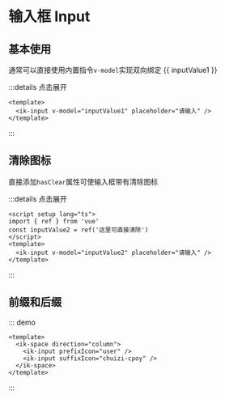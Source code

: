 # 输入框 Input

## 基本使用

通常可以直接使用内置指令`v-model`实现双向绑定
<ik-input v-model="inputValue1" placeholder="请输入" />
{{ inputValue1 }}

:::details 点击展开

```vue
<template>
  <ik-input v-model="inputValue1" placeholder="请输入" />
</template>
```

:::

## 清除图标

直接添加`hasClear`属性可使输入框带有清除图标
<ik-input v-model="inputValue2" hasClear placeholder="请输入" />

:::details 点击展开

```vue
<script setup lang="ts">
import { ref } from 'vue'
const inputValue2 = ref('这里可直接清除')
</script>
<template>
  <ik-input v-model="inputValue2" placeholder="请输入" />
</template>
```

:::

<script setup lang="ts">
  import { ref } from 'vue'
  const inputValue1 = ref('')
  const inputValue2 = ref('这里可直接清除')
</script>

## 前缀和后缀

::: demo

```vue
<template>
  <ik-space direction="column">
    <ik-input prefixIcon="user" />
    <ik-input suffixIcon="chuizi-cpoy" />
  </ik-space>
</template>
```

:::
